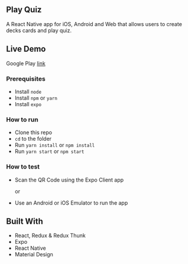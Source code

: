 ## Play Quiz

A React Native app for iOS, Android and Web that allows users to create decks cards and play quiz.

## Live Demo

Google Play [link](https://play.google.com/store/apps/details?id=me.zahidur.quizapp)

### Prerequisites

- Install `node`
- Install `npm` or `yarn`
- Install `expo`

### How to run

- Clone this repo
- `cd` to the folder
- Run `yarn install` or `npm install`
- Run `yarn start` or `npm start`

### How to test

- Scan the QR Code using the Expo Client app

    or

- Use an Android or iOS Emulator to run the app

## Built With

- React, Redux & Redux Thunk
- Expo
- React Native
- Material Design
